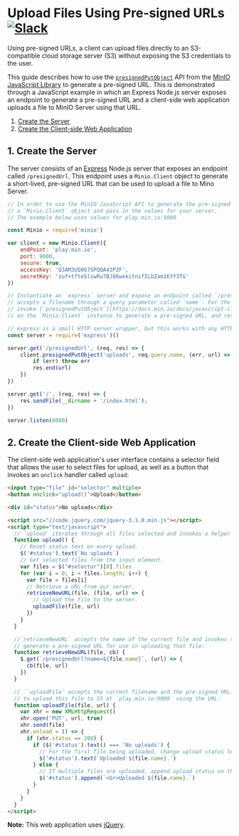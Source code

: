 # Upload Files Using Pre-signed URLs [![Slack](https://slack.min.io/slack?type=svg)](https://slack.min.io)

Using pre-signed URLs, a client can upload files directly to an S3-compatible cloud storage server (S3) without exposing the S3 credentials to the user. 

This guide describes how to use the [`presignedPutObject`](https://docs.min.io/docs/javascript-client-api-reference#presignedPutObject) API from the [MinIO JavaScript Library](https://github.com/minio/minio-js) to generate a pre-signed URL. This is demonstrated through a JavaScript example in which an Express Node.js server exposes an endpoint to generate a pre-signed URL and a client-side web application uploads a file to MinIO Server using that URL.

1. [Create the Server](#createserver) 
2. [Create the Client-side Web Application](#createclient)

## <a name="createserver"></a>1. Create the Server
The server consists of an [Express](https://expressjs.com) Node.js server that exposes an endpoint called `/presignedUrl`. This endpoint uses a `Minio.Client` object to generate a short-lived, pre-signed URL that can be used to upload a file to Mino Server.

```js
// In order to use the MinIO JavaScript API to generate the pre-signed URL, begin by instantiating
// a `Minio.Client` object and pass in the values for your server.
// The example below uses values for play.min.io:9000

const Minio = require('minio')

var client = new Minio.Client({
    endPoint: 'play.min.io',
    port: 9000,
    secure: true,
    accessKey: 'Q3AM3UQ867SPQQA43P2F',
    secretKey: 'zuf+tfteSlswRu7BJ86wekitnifILbZam1KYY3TG'
})

// Instantiate an `express` server and expose an endpoint called `/presignedUrl` as a `GET` request that
// accepts a filename through a query parameter called `name`. For the implementation of this endpoint,
// invoke [`presignedPutObject`](https://docs.min.io/docs/javascript-client-api-reference#presignedPutObject) 
// on the `Minio.Client` instance to generate a pre-signed URL, and return that URL in the response:

// express is a small HTTP server wrapper, but this works with any HTTP server
const server = require('express')()

server.get('/presignedUrl', (req, res) => {
    client.presignedPutObject('uploads', req.query.name, (err, url) => {
        if (err) throw err
        res.end(url)
    })
})

server.get('/', (req, res) => {
    res.sendFile(__dirname + '/index.html');
})

server.listen(8080)
```

## <a name="createclient"></a>2. Create the Client-side Web Application
The client-side web application's user interface contains a selector field that allows the user to select files for upload, as well as a button that invokes an `onclick` handler called `upload`:

```html
<input type="file" id="selector" multiple>
<button onclick="upload()">Upload</button>

<div id="status">No uploads</div>

<script src="//code.jquery.com/jquery-3.1.0.min.js"></script>
<script type="text/javascript">
  // `upload` iterates through all files selected and invokes a helper function called `retrieveNewURL`.
  function upload() {
    // Reset status text on every upload.
    $('#status').text(`No uploads`)
    // Get selected files from the input element.
    var files = $("#selector")[0].files
    for (var i = 0; i < files.length; i++) {
      var file = files[i]
      // Retrieve a URL from our server.
      retrieveNewURL(file, (file, url) => {
        // Upload the file to the server.
        uploadFile(file, url)
      })
    }
  }

  //`retrieveNewURL` accepts the name of the current file and invokes the `/presignedUrl` endpoint to
  // generate a pre-signed URL for use in uploading that file: 
  function retrieveNewURL(file, cb) {
    $.get(`/presignedUrl?name=${file.name}`, (url) => {
      cb(file, url)
    })
  }

  // ``uploadFile` accepts the current filename and the pre-signed URL. It then invokes `XMLHttpRequest()`
  // to upload this file to S3 at `play.min.io:9000` using the URL:
  function uploadFile(file, url) {
    var xhr = new XMLHttpRequest()
    xhr.open('PUT', url, true)
    xhr.send(file)
    xhr.onload = () => {
      if (xhr.status == 200) {
        if ($('#status').text() === 'No uploads') {
          // For the first file being uploaded, change upload status text directly.
          $('#status').text(`Uploaded ${file.name}.`)
        } else {
          // If multiple files are uploaded, append upload status on the next line.
          $('#status').append(`<br>Uploaded ${file.name}.`)
        }
      }
    }
  }
</script>
```

**Note:** This web application uses [jQuery](http://jquery.com/).
